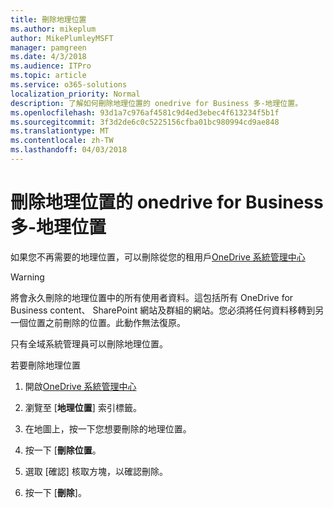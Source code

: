 ```yaml
---
title: 刪除地理位置
ms.author: mikeplum
author: MikePlumleyMSFT
manager: pamgreen
ms.date: 4/3/2018
ms.audience: ITPro
ms.topic: article
ms.service: o365-solutions
localization_priority: Normal
description: 了解如何刪除地理位置的 onedrive for Business 多-地理位置。
ms.openlocfilehash: 93d1a7c976af4581c9d4ed3ebec4f613234f5b1f
ms.sourcegitcommit: 3f3d2de6c0c5225156cfba01bc980994cd9ae848
ms.translationtype: MT
ms.contentlocale: zh-TW
ms.lasthandoff: 04/03/2018
---
```

# <a name="delete-a-geo-location-in-onedrive-for-business-multi-geo"></a>刪除地理位置的 onedrive for Business 多-地理位置

如果您不再需要的地理位置，可以刪除從您的租用戶[OneDrive 系統管理中心](https://admin.onedrive.com)

> [!WARNING]
> 將會永久刪除的地理位置中的所有使用者資料。這包括所有 OneDrive for Business content、 SharePoint 網站及群組的網站。您必須將任何資料移轉到另一個位置之前刪除的位置。此動作無法復原。

只有全域系統管理員可以刪除地理位置。

若要刪除地理位置

1. 開啟[OneDrive 系統管理中心](https://admin.onedrive.com)

2. 瀏覽至 [**地理位置**] 索引標籤。

3. 在地圖上，按一下您想要刪除的地理位置。

4. 按一下 [**刪除位置**。

5. 選取 [確認] 核取方塊，以確認刪除。

6. 按一下 [**刪除**]。



